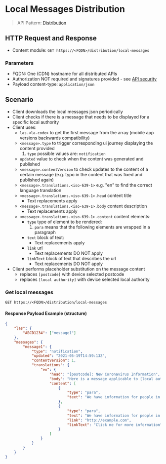 # Local Messages Distribution

> API Pattern: [Distribution](../../../api-patterns.md#distribution)

## HTTP Request and Response

- Content module: ```GET https://<FQDN>/distribution/local-messages```

### Parameters

- FQDN: One (CDN) hostname for all distributed APIs
- Authorization NOT required and signatures provided - see [API security](../../../api-security.md)
- Payload content-type: `application/json`

## Scenario
- Client downloads the local messages json periodically
- Client checks if there is a message that needs to be displayed for a specific local authority
- Client uses:
    - `las.<la-code>` to get the first message from the array (mobile app versions backwards compatibility)
    - `<message>.type` to trigger corresponding ui journey displaying the content provided
        1. `type` possible values are: `notification`
    - `updated` value to check when the content was generated and published
    - `<message>.contentVersion` to check updates to the content of a certain message (e.g. typo in the content that was fixed and published again)
    - `<message>.translations.<iso-639-1>` e.g. "en" to find the correct language translation
    - `<message>.translations.<iso-639-1>.head` content title
        - Text replacements apply
    - `<message>.translations.<iso-639-1>.body` content description
        - Text replacements apply
    - `<message>.translations.<iso-639-1>.content` content elements:
        - `type` type of element to be rendered:
            1. `para` means that the following elements are wrapped in a paragraph
        - `text` block of text:
            - Text replacements apply
        - `link` url
            - Text replacements DO NOT apply
        - `linkText` block of text that describes the url
            - Text replacements DO NOT apply
- Client performs placeholder substitution on the message content
    - replaces `[postcode]` with device selected postcode
    - replaces `[local authority]` with device selected local authority

    
### Get local messages 
`GET https://<FQDN>/distribution/local-messages`

#### Response Payload Example (structure)
```json
{
    "las": {
        "ABCD1234": ["message1"]
    },
    "messages": {
        "message1": {
            "type": "notification",
            "updated": "2021-05-19T14:59:13Z",
            "contentVersion": 1,
            "translations": {
                "en": {
                    "head": "[postcode]: New Coronavirus Information",
                    "body": "Here is a message applicable to [local authority]",
                    "content": [
                        {
                            "type": "para",
                            "text": "We have information for people in [postcode]. Here are some key pieces of information to help you stay safe"
                        },
                        {
                            "type": "para",
                            "text": "We have information for people in  [postcode]. Here are some key pieces of information to help you stay safe",
                            "link": "http://example.com",
                            "linkText": "Click me for more information"
                        }
                    ]
                }
            }
        }
    }
}
```


